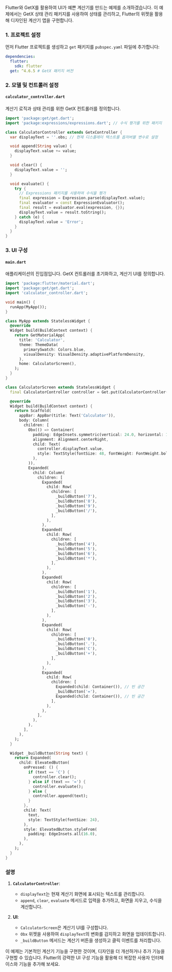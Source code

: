 




Flutter와 GetX를 활용하여 UI가 예쁜 계산기를 만드는 예제를 소개하겠습니다. 이 예제에서는 GetX 상태 관리 패키지를 사용하여 상태를 관리하고, Flutter의 위젯을 활용해 디자인된 계산기 앱을 구현합니다.

### 1. 프로젝트 설정

먼저 Flutter 프로젝트를 생성하고 `get` 패키지를 `pubspec.yaml` 파일에 추가합니다:

```yaml
dependencies:
  flutter:
    sdk: flutter
  get: ^4.6.5 # GetX 패키지 버전
```

### 2. 모델 및 컨트롤러 설정

#### `calculator_controller.dart`

계산기 로직과 상태 관리를 위한 GetX 컨트롤러를 정의합니다.

```dart
import 'package:get/get.dart';
import 'package:expressions/expressions.dart'; // 수식 평가를 위한 패키지

class CalculatorController extends GetxController {
  var displayText = ''.obs; // 현재 디스플레이 텍스트를 옵저버블 변수로 설정

  void append(String value) {
    displayText.value += value;
  }

  void clear() {
    displayText.value = '';
  }

  void evaluate() {
    try {
      // Expressions 패키지를 사용하여 수식을 평가
      final expression = Expression.parse(displayText.value);
      final evaluator = const ExpressionEvaluator();
      final result = evaluator.eval(expression, {});
      displayText.value = result.toString();
    } catch (e) {
      displayText.value = 'Error';
    }
  }
}
```

### 3. UI 구성

#### `main.dart`

애플리케이션의 진입점입니다. GetX 컨트롤러를 초기화하고, 계산기 UI를 정의합니다.

```dart
import 'package:flutter/material.dart';
import 'package:get/get.dart';
import 'calculator_controller.dart';

void main() {
  runApp(MyApp());
}

class MyApp extends StatelessWidget {
  @override
  Widget build(BuildContext context) {
    return GetMaterialApp(
      title: 'Calculator',
      theme: ThemeData(
        primarySwatch: Colors.blue,
        visualDensity: VisualDensity.adaptivePlatformDensity,
      ),
      home: CalculatorScreen(),
    );
  }
}

class CalculatorScreen extends StatelessWidget {
  final CalculatorController controller = Get.put(CalculatorController());

  @override
  Widget build(BuildContext context) {
    return Scaffold(
      appBar: AppBar(title: Text('Calculator')),
      body: Column(
        children: [
          Obx(() => Container(
            padding: EdgeInsets.symmetric(vertical: 24.0, horizontal: 16.0),
            alignment: Alignment.centerRight,
            child: Text(
              controller.displayText.value,
              style: TextStyle(fontSize: 48, fontWeight: FontWeight.bold),
            ),
          )),
          Expanded(
            child: Column(
              children: [
                Expanded(
                  child: Row(
                    children: [
                      _buildButton('7'),
                      _buildButton('8'),
                      _buildButton('9'),
                      _buildButton('/'),
                    ],
                  ),
                ),
                Expanded(
                  child: Row(
                    children: [
                      _buildButton('4'),
                      _buildButton('5'),
                      _buildButton('6'),
                      _buildButton('*'),
                    ],
                  ),
                ),
                Expanded(
                  child: Row(
                    children: [
                      _buildButton('1'),
                      _buildButton('2'),
                      _buildButton('3'),
                      _buildButton('-'),
                    ],
                  ),
                ),
                Expanded(
                  child: Row(
                    children: [
                      _buildButton('0'),
                      _buildButton('.'),
                      _buildButton('C'),
                      _buildButton('+'),
                    ],
                  ),
                ),
                Expanded(
                  child: Row(
                    children: [
                      Expanded(child: Container()), // 빈 공간
                      _buildButton('='),
                      Expanded(child: Container()), // 빈 공간
                    ],
                  ),
                ),
              ],
            ),
          ),
        ],
      ),
    );
  }

  Widget _buildButton(String text) {
    return Expanded(
      child: ElevatedButton(
        onPressed: () {
          if (text == 'C') {
            controller.clear();
          } else if (text == '=') {
            controller.evaluate();
          } else {
            controller.append(text);
          }
        },
        child: Text(
          text,
          style: TextStyle(fontSize: 24),
        ),
        style: ElevatedButton.styleFrom(
          padding: EdgeInsets.all(16.0),
        ),
      ),
    );
  }
}
```

### 설명

1. **`CalculatorController`**:
   - `displayText`는 현재 계산기 화면에 표시되는 텍스트를 관리합니다.
   - `append`, `clear`, `evaluate` 메서드로 입력을 추가하고, 화면을 지우고, 수식을 계산합니다.

2. **UI**:
   - `CalculatorScreen`은 계산기 UI를 구성합니다.
   - `Obx` 위젯을 사용하여 `displayText`의 변화를 감지하고 화면을 업데이트합니다.
   - `_buildButton` 메서드는 계산기 버튼을 생성하고 클릭 이벤트를 처리합니다.

이 예제는 기본적인 계산기 기능을 구현한 것이며, 디자인을 더 개선하거나 추가 기능을 구현할 수 있습니다. Flutter의 강력한 UI 구성 기능을 활용해 더 복잡한 사용자 인터페이스와 기능을 추가해 보세요.

